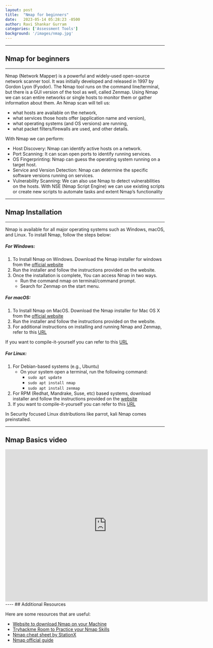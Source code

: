 ```yaml
---
layout: post
title:  "Nmap for beginners"
date:   2023-05-14 05:28:23 -0500
author: Ravi Shankar Gurram
categories: ['Assessment Tools']
background: '/images/nmap.jpg'
---
```

----
## Nmap for beginners
----
Nmap (Network Mapper) is a powerful and widely-used open-source network scanner tool. It was initially developed and released in 1997 by Gordon Lyon (Fyodor). The Nmap tool runs on the command line/terminal, but there is a GUI version of the tool as well, called Zenmap. Using Nmap we can scan entire networks or single hosts to monitor them or gather information about them. An Nmap scan will tell us:
  - what hosts are available on the network, 
  - what services those hosts offer (application name and version), 
  - what operating systems (and OS versions) are running, 
  - what packet filters/firewalls are used, and other details.

With Nmap we can perform:
  - Host Discovery: Nmap can identify active hosts on a network.
  - Port Scanning: It can scan open ports to identify running services.
  - OS Fingerprinting: Nmap can guess the operating system running on a target host.
  - Service and Version Detection: Nmap can determine the specific software versions running on services.
  - Vulnerability Scanning: We can also use Nmap to detect vulnerabilities on the hosts. With NSE (Nmap Script Engine) we can use existing scripts or create new scripts to automate tasks and extent Nmap’s functionality

----
## Nmap Installation
----
Nmap is available for all major operating systems such as Windows, macOS, and Linux. To install Nmap, follow the steps below:

##### For Windows:

1. To Install Nmap on Windows. Download the Nmap installer for windows from the [official website](https://nmap.org/download#windows)
2. Run the installer and follow the instructions provided on the website. 
3. Once the installation is complete, You can access Nmap in two ways.
    - Run the command nmap on terminal/command prompt.
    - Search for Zenmap on the start menu.

      


##### For macOS:
1. To Install Nmap on MacOS. Download the Nmap installer for Mac OS X from the [official website](https://nmap.org/download#macosx)
2. Run the installer and follow the instructions provided on the website. 
3. For additional instructions on installing and running Nmap and Zenmap, refer to this [URL](https://nmap.org/book/inst-macosx.html)

If you want to compile-it-yourself you can refer to this [URL](https://nmap.org/download#source)


##### For Linux:
1. For Debian-based systems (e.g., Ubuntu)
    - On your system open a terminal, run the following command:
      - ```sudo apt update```
      - ```sudo apt install nmap```
      - ```sudo apt install zenmap```
2. For RPM (Redhat, Mandrake, Suse, etc) based systems, download installer and follow the instructions provided on the [website](https://nmap.org/download#linux-rpm)
3. If you want to compile-it-yourself you can refer to this [URL](https://nmap.org/download#source)

In Security focused Linux distributions like parrot, kali Nmap comes preinstalled. 


----
## Nmap Basics video

<iframe width="640" height="480" src="https://www.youtube.com/embed/ya94sgG0H5Q" frameborder="0" allowfullscreen></iframe>
----
## Additional Resources

Here are some resources that are useful:
  - [Website to download Nmap on your Machine](https://nmap.org/download)
  -  [Tryhackme Room to Practice your Nmap Skills](https://tryhackme.com/room/furthernmap)
  - [Nmap cheat sheet by StationX](https://www.stationx.net/nmap-cheat-sheet/)
  - [Nmap official guide](https://nmap.org/book/toc.html)
